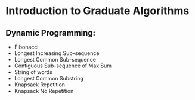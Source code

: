 # Introduction to Graduate Algorithms
## Dynamic Programming:
* Fibonacci
* Longest Increasing Sub-sequence
* Longest Common Sub-sequence
* Contiguous Sub-sequence of Max Sum
* String of words
* Longest Common Substring
* Knapsack Repetition
* Knapsack No Repetition 
